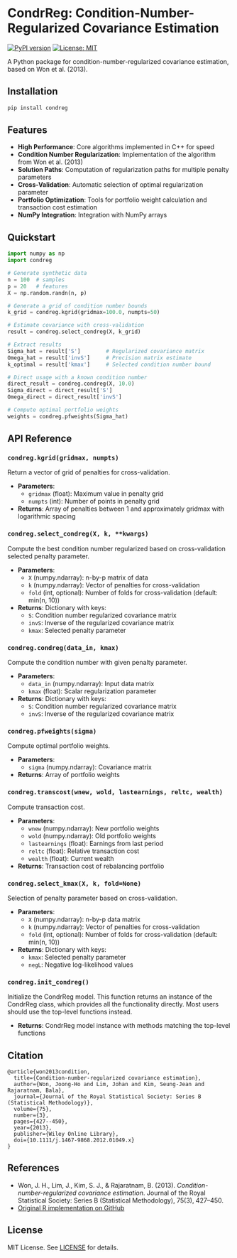 # CondrReg: Condition-Number-Regularized Covariance Estimation

[![PyPI version](https://badge.fury.io/py/condreg.svg)](https://badge.fury.io/py/condreg)
[![License: MIT](https://img.shields.io/badge/License-MIT-yellow.svg)](https://opensource.org/licenses/MIT)

A Python package for condition-number-regularized covariance estimation, based on Won et al. (2013).

## Installation

```bash
pip install condreg
```

## Features

- **High Performance**: Core algorithms implemented in C++ for speed
- **Condition Number Regularization**: Implementation of the algorithm from Won et al. (2013)
- **Solution Paths**: Computation of regularization paths for multiple penalty parameters
- **Cross-Validation**: Automatic selection of optimal regularization parameter
- **Portfolio Optimization**: Tools for portfolio weight calculation and transaction cost estimation
- **NumPy Integration**: Integration with NumPy arrays

## Quickstart

```python
import numpy as np
import condreg

# Generate synthetic data
n = 100  # samples
p = 20   # features
X = np.random.randn(n, p)

# Generate a grid of condition number bounds
k_grid = condreg.kgrid(gridmax=100.0, numpts=50)

# Estimate covariance with cross-validation
result = condreg.select_condreg(X, k_grid)

# Extract results
Sigma_hat = result['S']        # Regularized covariance matrix
Omega_hat = result['invS']     # Precision matrix estimate
k_optimal = result['kmax']     # Selected condition number bound

# Direct usage with a known condition number
direct_result = condreg.condreg(X, 10.0)
Sigma_direct = direct_result['S']
Omega_direct = direct_result['invS']

# Compute optimal portfolio weights
weights = condreg.pfweights(Sigma_hat)
```

## API Reference

### `condreg.kgrid(gridmax, numpts)`

Return a vector of grid of penalties for cross-validation.

* **Parameters**:
  * `gridmax` (float): Maximum value in penalty grid
  * `numpts` (int): Number of points in penalty grid
* **Returns**: Array of penalties between 1 and approximately gridmax with logarithmic spacing

### `condreg.select_condreg(X, k, **kwargs)`

Compute the best condition number regularized based on cross-validation selected penalty parameter.

* **Parameters**:
  * `X` (numpy.ndarray): n-by-p matrix of data
  * `k` (numpy.ndarray): Vector of penalties for cross-validation
  * `fold` (int, optional): Number of folds for cross-validation (default: min(n, 10))
* **Returns**: Dictionary with keys:
  * `S`: Condition number regularized covariance matrix
  * `invS`: Inverse of the regularized covariance matrix
  * `kmax`: Selected penalty parameter

### `condreg.condreg(data_in, kmax)`

Compute the condition number with given penalty parameter.

* **Parameters**:
  * `data_in` (numpy.ndarray): Input data matrix
  * `kmax` (float): Scalar regularization parameter
* **Returns**: Dictionary with keys:
  * `S`: Condition number regularized covariance matrix
  * `invS`: Inverse of the regularized covariance matrix

### `condreg.pfweights(sigma)`

Compute optimal portfolio weights.

* **Parameters**:
  * `sigma` (numpy.ndarray): Covariance matrix
* **Returns**: Array of portfolio weights

### `condreg.transcost(wnew, wold, lastearnings, reltc, wealth)`

Compute transaction cost.

* **Parameters**:
  * `wnew` (numpy.ndarray): New portfolio weights
  * `wold` (numpy.ndarray): Old portfolio weights
  * `lastearnings` (float): Earnings from last period
  * `reltc` (float): Relative transaction cost
  * `wealth` (float): Current wealth
* **Returns**: Transaction cost of rebalancing portfolio

### `condreg.select_kmax(X, k, fold=None)`

Selection of penalty parameter based on cross-validation.

* **Parameters**:
  * `X` (numpy.ndarray): n-by-p data matrix
  * `k` (numpy.ndarray): Vector of penalties for cross-validation
  * `fold` (int, optional): Number of folds for cross-validation (default: min(n, 10))
* **Returns**: Dictionary with keys:
  * `kmax`: Selected penalty parameter
  * `negL`: Negative log-likelihood values

### `condreg.init_condreg()`

Initialize the CondrReg model. This function returns an instance of the CondrReg class, which provides all the functionality directly. Most users should use the top-level functions instead.

* **Returns**: CondrReg model instance with methods matching the top-level functions

## Citation

```
@article{won2013condition,
  title={Condition-number-regularized covariance estimation},
  author={Won, Joong-Ho and Lim, Johan and Kim, Seung-Jean and Rajaratnam, Bala},
  journal={Journal of the Royal Statistical Society: Series B (Statistical Methodology)},
  volume={75},
  number={3},
  pages={427--450},
  year={2013},
  publisher={Wiley Online Library},
  doi={10.1111/j.1467-9868.2012.01049.x}
}
```

## References

* Won, J. H., Lim, J., Kim, S. J., & Rajaratnam, B. (2013). *Condition-number-regularized covariance estimation*. Journal of the Royal Statistical Society: Series B (Statistical Methodology), 75(3), 427–450.
* [Original R implementation on GitHub](https://github.com/dddlab/CondReg/tree/archive_main)

## License

MIT License. See [LICENSE](LICENSE) for details.
